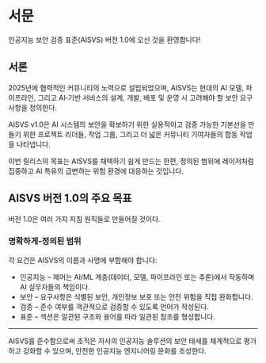 # 서문

인공지능 보안 검증 표준(AISVS) 버전 1.0에 오신 것을 환영합니다!

## 서론

2025년에 협력적인 커뮤니티의 노력으로 설립되었으며, AISVS는 현대의 AI 모델, 파이프라인, 그리고 AI‑기반 서비스의 설계, 개발, 배포 및 운영 시 고려해야 할 보안 요구사항을 정의한다.

AISVS v1.0은 AI 시스템의 보안을 확보하기 위한 실용적이고 검증 가능한 기본선을 만들기 위한 프로젝트 리더들, 작업 그룹, 그리고 더 넓은 커뮤니티 기여자들의 합동 작업을 나타냅니다.

이번 릴리스의 목표는 AISVS를 채택하기 쉽게 만드는 한편, 정의된 범위에 레이저처럼 집중하고 AI 특유의 급변하는 위험 환경에 대응하는 것입니다.

## AISVS 버전 1.0의 주요 목표

버전 1.0은 여러 가지 지침 원칙들로 만들어질 것이다.

### 명확하게-정의된 범위

각 요건은 AISVS의 이름과 사명에 부합해야 합니다:

* 인공지능 – 제어는 AI/ML 계층(데이터, 모델, 파이프라인 또는 추론)에서 작동하며 AI 실무자들의 책임이다.
* 보안 – 요구사항은 식별된 보안, 개인정보 보호 또는 안전 위험을 직접 완화합니다.
* 검증 – 준수 여부를 객관적으로 검증할 수 있도록 언어가 작성된다.
* 표준 – 섹션은 일관된 구조와 용어를 따라 일관된 참조를 형성합니다.
  ​
---

AISVS를 준수함으로써 조직은 자사의 인공지능 솔루션의 보안 태세를 체계적으로 평가하고 강화할 수 있으며, 안전한 인공지능 엔지니어링 문화를 조성한다.

